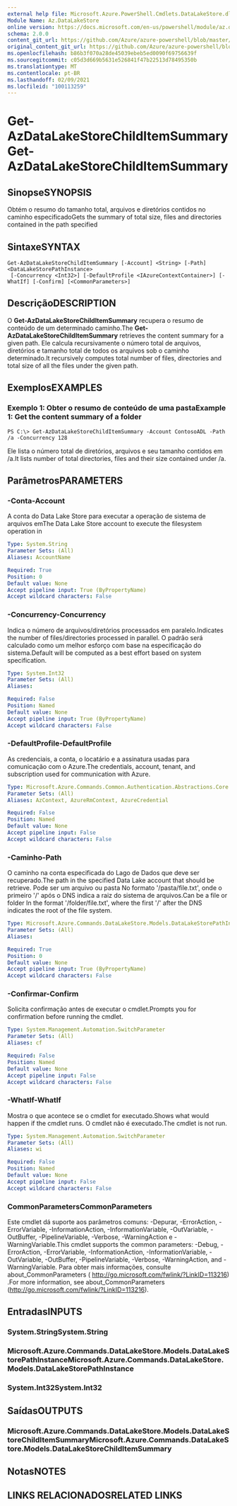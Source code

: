 ```yaml
---
external help file: Microsoft.Azure.PowerShell.Cmdlets.DataLakeStore.dll-Help.xml
Module Name: Az.DataLakeStore
online version: https://docs.microsoft.com/en-us/powershell/module/az.datalakestore/get-azdatalakestorechilditemsummary
schema: 2.0.0
content_git_url: https://github.com/Azure/azure-powershell/blob/master/src/DataLakeStore/DataLakeStore/help/Get-AzDataLakeStoreChildItemSummary.md
original_content_git_url: https://github.com/Azure/azure-powershell/blob/master/src/DataLakeStore/DataLakeStore/help/Get-AzDataLakeStoreChildItemSummary.md
ms.openlocfilehash: b86b3f070a28de45039ebeb5ed0090f69756639f
ms.sourcegitcommit: c05d3d669b5631e526841f47b22513d78495350b
ms.translationtype: MT
ms.contentlocale: pt-BR
ms.lasthandoff: 02/09/2021
ms.locfileid: "100113259"
---
```

# <span data-ttu-id="dd5d1-101">Get-AzDataLakeStoreChildItemSummary</span><span class="sxs-lookup"><span data-stu-id="dd5d1-101">Get-AzDataLakeStoreChildItemSummary</span></span>

## <span data-ttu-id="dd5d1-102">Sinopse</span><span class="sxs-lookup"><span data-stu-id="dd5d1-102">SYNOPSIS</span></span>
<span data-ttu-id="dd5d1-103">Obtém o resumo do tamanho total, arquivos e diretórios contidos no caminho especificado</span><span class="sxs-lookup"><span data-stu-id="dd5d1-103">Gets the summary of total size, files and directories contained in the path specified</span></span>

## <span data-ttu-id="dd5d1-104">Sintaxe</span><span class="sxs-lookup"><span data-stu-id="dd5d1-104">SYNTAX</span></span>

```
Get-AzDataLakeStoreChildItemSummary [-Account] <String> [-Path] <DataLakeStorePathInstance>
 [-Concurrency <Int32>] [-DefaultProfile <IAzureContextContainer>] [-WhatIf] [-Confirm] [<CommonParameters>]
```

## <span data-ttu-id="dd5d1-105">Descrição</span><span class="sxs-lookup"><span data-stu-id="dd5d1-105">DESCRIPTION</span></span>
<span data-ttu-id="dd5d1-106">O **Get-AzDataLakeStoreChildItemSummary** recupera o resumo de conteúdo de um determinado caminho.</span><span class="sxs-lookup"><span data-stu-id="dd5d1-106">The **Get-AzDataLakeStoreChildItemSummary** retrieves the content summary for a given path.</span></span> <span data-ttu-id="dd5d1-107">Ele calcula recursivamente o número total de arquivos, diretórios e tamanho total de todos os arquivos sob o caminho determinado.</span><span class="sxs-lookup"><span data-stu-id="dd5d1-107">It recursively computes total number of files, directories and total size of all the files under the given path.</span></span>

## <span data-ttu-id="dd5d1-108">Exemplos</span><span class="sxs-lookup"><span data-stu-id="dd5d1-108">EXAMPLES</span></span>

### <span data-ttu-id="dd5d1-109">Exemplo 1: Obter o resumo de conteúdo de uma pasta</span><span class="sxs-lookup"><span data-stu-id="dd5d1-109">Example 1: Get the content summary of a folder</span></span>
```
PS C:\> Get-AzDataLakeStoreChildItemSummary -Account ContosoADL -Path /a -Concurrency 128
```

<span data-ttu-id="dd5d1-110">Ele lista o número total de diretórios, arquivos e seu tamanho contidos em /a.</span><span class="sxs-lookup"><span data-stu-id="dd5d1-110">It lists number of total directories, files and their size contained under /a.</span></span>

## <span data-ttu-id="dd5d1-111">Parâmetros</span><span class="sxs-lookup"><span data-stu-id="dd5d1-111">PARAMETERS</span></span>

### <span data-ttu-id="dd5d1-112">-Conta</span><span class="sxs-lookup"><span data-stu-id="dd5d1-112">-Account</span></span>
<span data-ttu-id="dd5d1-113">A conta do Data Lake Store para executar a operação de sistema de arquivos em</span><span class="sxs-lookup"><span data-stu-id="dd5d1-113">The Data Lake Store account to execute the filesystem operation in</span></span>

```yaml
Type: System.String
Parameter Sets: (All)
Aliases: AccountName

Required: True
Position: 0
Default value: None
Accept pipeline input: True (ByPropertyName)
Accept wildcard characters: False
```

### <span data-ttu-id="dd5d1-114">-Concurrency</span><span class="sxs-lookup"><span data-stu-id="dd5d1-114">-Concurrency</span></span>
<span data-ttu-id="dd5d1-115">Indica o número de arquivos/diretórios processados em paralelo.</span><span class="sxs-lookup"><span data-stu-id="dd5d1-115">Indicates the number of files/directories processed in parallel.</span></span>
<span data-ttu-id="dd5d1-116">O padrão será calculado como um melhor esforço com base na especificação do sistema.</span><span class="sxs-lookup"><span data-stu-id="dd5d1-116">Default will be computed as a best effort based on system specification.</span></span>

```yaml
Type: System.Int32
Parameter Sets: (All)
Aliases:

Required: False
Position: Named
Default value: None
Accept pipeline input: True (ByPropertyName)
Accept wildcard characters: False
```

### <span data-ttu-id="dd5d1-117">-DefaultProfile</span><span class="sxs-lookup"><span data-stu-id="dd5d1-117">-DefaultProfile</span></span>
<span data-ttu-id="dd5d1-118">As credenciais, a conta, o locatário e a assinatura usadas para comunicação com o Azure.</span><span class="sxs-lookup"><span data-stu-id="dd5d1-118">The credentials, account, tenant, and subscription used for communication with Azure.</span></span>

```yaml
Type: Microsoft.Azure.Commands.Common.Authentication.Abstractions.Core.IAzureContextContainer
Parameter Sets: (All)
Aliases: AzContext, AzureRmContext, AzureCredential

Required: False
Position: Named
Default value: None
Accept pipeline input: False
Accept wildcard characters: False
```

### <span data-ttu-id="dd5d1-119">-Caminho</span><span class="sxs-lookup"><span data-stu-id="dd5d1-119">-Path</span></span>
<span data-ttu-id="dd5d1-120">O caminho na conta especificada do Lago de Dados que deve ser recuperado.</span><span class="sxs-lookup"><span data-stu-id="dd5d1-120">The path in the specified Data Lake account that should be retrieve.</span></span>
<span data-ttu-id="dd5d1-121">Pode ser um arquivo ou pasta No formato '/pasta/file.txt', onde o primeiro '/' após o DNS indica a raiz do sistema de arquivos.</span><span class="sxs-lookup"><span data-stu-id="dd5d1-121">Can be a file or folder In the format '/folder/file.txt', where the first '/' after the DNS indicates the root of the file system.</span></span>

```yaml
Type: Microsoft.Azure.Commands.DataLakeStore.Models.DataLakeStorePathInstance
Parameter Sets: (All)
Aliases:

Required: True
Position: 0
Default value: None
Accept pipeline input: True (ByPropertyName)
Accept wildcard characters: False
```

### <span data-ttu-id="dd5d1-122">-Confirmar</span><span class="sxs-lookup"><span data-stu-id="dd5d1-122">-Confirm</span></span>
<span data-ttu-id="dd5d1-123">Solicita confirmação antes de executar o cmdlet.</span><span class="sxs-lookup"><span data-stu-id="dd5d1-123">Prompts you for confirmation before running the cmdlet.</span></span>

```yaml
Type: System.Management.Automation.SwitchParameter
Parameter Sets: (All)
Aliases: cf

Required: False
Position: Named
Default value: None
Accept pipeline input: False
Accept wildcard characters: False
```

### <span data-ttu-id="dd5d1-124">-WhatIf</span><span class="sxs-lookup"><span data-stu-id="dd5d1-124">-WhatIf</span></span>
<span data-ttu-id="dd5d1-125">Mostra o que acontece se o cmdlet for executado.</span><span class="sxs-lookup"><span data-stu-id="dd5d1-125">Shows what would happen if the cmdlet runs.</span></span>
<span data-ttu-id="dd5d1-126">O cmdlet não é executado.</span><span class="sxs-lookup"><span data-stu-id="dd5d1-126">The cmdlet is not run.</span></span>

```yaml
Type: System.Management.Automation.SwitchParameter
Parameter Sets: (All)
Aliases: wi

Required: False
Position: Named
Default value: None
Accept pipeline input: False
Accept wildcard characters: False
```

### <span data-ttu-id="dd5d1-127">CommonParameters</span><span class="sxs-lookup"><span data-stu-id="dd5d1-127">CommonParameters</span></span>
<span data-ttu-id="dd5d1-128">Este cmdlet dá suporte aos parâmetros comuns: -Depurar, -ErrorAction, -ErrorVariable, -InformationAction, -InformationVariable, -OutVariable, -OutBuffer, -PipelineVariable, -Verbose, -WarningAction e -WarningVariable.</span><span class="sxs-lookup"><span data-stu-id="dd5d1-128">This cmdlet supports the common parameters: -Debug, -ErrorAction, -ErrorVariable, -InformationAction, -InformationVariable, -OutVariable, -OutBuffer, -PipelineVariable, -Verbose, -WarningAction, and -WarningVariable.</span></span> <span data-ttu-id="dd5d1-129">Para obter mais informações, consulte about_CommonParameters ( http://go.microsoft.com/fwlink/?LinkID=113216) .</span><span class="sxs-lookup"><span data-stu-id="dd5d1-129">For more information, see about_CommonParameters (http://go.microsoft.com/fwlink/?LinkID=113216).</span></span>

## <span data-ttu-id="dd5d1-130">Entradas</span><span class="sxs-lookup"><span data-stu-id="dd5d1-130">INPUTS</span></span>

### <span data-ttu-id="dd5d1-131">System.String</span><span class="sxs-lookup"><span data-stu-id="dd5d1-131">System.String</span></span>

### <span data-ttu-id="dd5d1-132">Microsoft.Azure.Commands.DataLakeStore.Models.DataLakeStorePathInstance</span><span class="sxs-lookup"><span data-stu-id="dd5d1-132">Microsoft.Azure.Commands.DataLakeStore.Models.DataLakeStorePathInstance</span></span>

### <span data-ttu-id="dd5d1-133">System.Int32</span><span class="sxs-lookup"><span data-stu-id="dd5d1-133">System.Int32</span></span>

## <span data-ttu-id="dd5d1-134">Saídas</span><span class="sxs-lookup"><span data-stu-id="dd5d1-134">OUTPUTS</span></span>

### <span data-ttu-id="dd5d1-135">Microsoft.Azure.Commands.DataLakeStore.Models.DataLakeStoreChildItemSummary</span><span class="sxs-lookup"><span data-stu-id="dd5d1-135">Microsoft.Azure.Commands.DataLakeStore.Models.DataLakeStoreChildItemSummary</span></span>

## <span data-ttu-id="dd5d1-136">Notas</span><span class="sxs-lookup"><span data-stu-id="dd5d1-136">NOTES</span></span>

## <span data-ttu-id="dd5d1-137">LINKS RELACIONADOS</span><span class="sxs-lookup"><span data-stu-id="dd5d1-137">RELATED LINKS</span></span>
